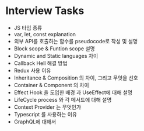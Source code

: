 # **Interview Tasks**

- JS 타입 종류
- var, let, const explanation
- 외부 API를 호출하는 함수를 pseudocode로 작성 및 설명
- Block scope & Funtion scope 설명
- Dynamic and Static languages 차이
- Callback Hell 해결 방법
- Redux 사용 이유
- Inheritance & Composition 의 차이, 그리고 무엇을 선호
- Container & Component 의 차이
- Effect Hook 을 도입한 배경 과 UseEffect에 대해 설명
- LifeCycle process 와 각 메서드에 대해 설명
- Context Provider 는 무엇인가
- Typescript 를 사용하는 이유
- GraphQL에 대해서
